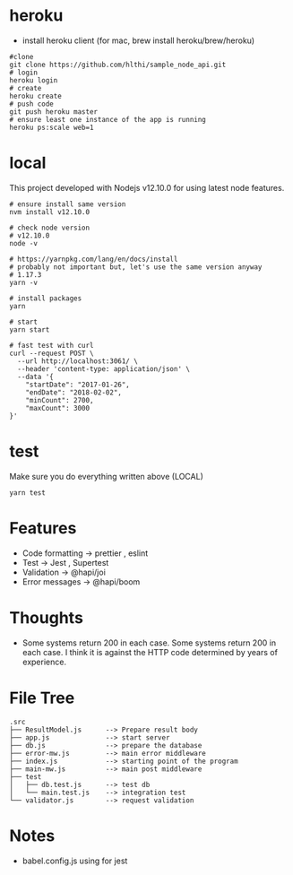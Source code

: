 # heroku
-  install heroku client (for mac, brew install heroku/brew/heroku)
```
#clone
git clone https://github.com/hlthi/sample_node_api.git
# login
heroku login
# create
heroku create
# push code
git push heroku master
# ensure least one instance of the app is running
heroku ps:scale web=1
```


# local
This project developed with Nodejs v12.10.0 for using latest node features.
```
# ensure install same version
nvm install v12.10.0

# check node version
# v12.10.0
node -v

# https://yarnpkg.com/lang/en/docs/install
# probably not important but, let's use the same version anyway
# 1.17.3
yarn -v

# install packages
yarn 

# start
yarn start

# fast test with curl
curl --request POST \
  --url http://localhost:3061/ \
  --header 'content-type: application/json' \
  --data '{
	"startDate": "2017-01-26",
	"endDate": "2018-02-02",
	"minCount": 2700,
	"maxCount": 3000
}'

```

# test
Make sure you do everything written above (LOCAL)

```
yarn test
```

# Features
- Code formatting -> prettier ,  eslint
- Test -> Jest , Supertest
- Validation -> @hapi/joi
- Error messages -> @hapi/boom

# Thoughts
- Some systems return 200 in each case. 
Some systems return 200 in each case. 
I think it is against the HTTP code determined by years of experience.

# File Tree
```
.src
├── ResultModel.js      --> Prepare result body
├── app.js              --> start server
├── db.js               --> prepare the database
├── error-mw.js         --> main error middleware
├── index.js            --> starting point of the program
├── main-mw.js          --> main post middleware
├── test            
│   ├── db.test.js      --> test db
│   └── main.test.js    --> integration test
└── validator.js        --> request validation
```

# Notes
- babel.config.js using for jest
